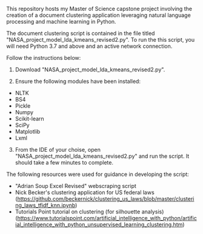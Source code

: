 This repository hosts my Master of Science capstone project involving the creation of a document clustering application leveraging natural language processing and machine learning in Python.

The document clustering script is contained in the file titled "NASA_project_model_lda_kmeans_revised2.py". To run the this script, you will need Python 3.7 and above and an active network connection. 

Follow the instructions below:

1) Download "NASA_project_model_lda_kmeans_revised2.py".

2) Ensure the following modules have been installed:

- NLTK
- BS4
- Pickle
- Numpy
- Scikit-learn
- SciPy
- Matplotlib
- Lxml

3) From the IDE of your choise, open "NASA_project_model_lda_kmeans_revised2.py" and run the script. It should take a few minutes to complete.

The following resources were used for guidance in developing the script:

- "Adrian Soup Excel Revised" webscraping script
- Nick Becker's clustering application for US federal laws (https://github.com/beckernick/clustering_us_laws/blob/master/clustering_laws_tfidf_knn.ipynb)
- Tutorials Point tutorial on clustering (for silhouette analysis) (https://www.tutorialspoint.com/artificial_intelligence_with_python/artificial_intelligence_with_python_unsupervised_learning_clustering.htm)




